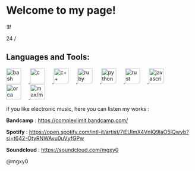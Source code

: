 # Welcome to my page!

∃!

24 / 

## Languages and Tools:

<p align="left">
    <a href="https://www.gnu.org/software/bash/" target="_blank">
        <img src="https://cdn.jsdelivr.net/gh/devicons/devicon/icons/bash/bash-original.svg" alt="bash" width="40" height="40" style="margin-right: 20px;"/>
    </a>
    <a href="https://en.wikipedia.org/wiki/C_(programming_language)" target="_blank">
        <img src="https://cdn.jsdelivr.net/gh/devicons/devicon/icons/c/c-original.svg" alt="c" width="40" height="40" style="margin-right: 20px;"/>
    </a>
    <a href="https://en.wikipedia.org/wiki/C%2B%2B" target="_blank">
        <img src="https://cdn.jsdelivr.net/gh/devicons/devicon/icons/cplusplus/cplusplus-original.svg" alt="c++" width="40" height="40" style="margin-right: 20px;"/>
    </a>
    <a href="https://www.ruby-lang.org/en/" target="_blank">
        <img src="https://cdn.jsdelivr.net/gh/devicons/devicon/icons/ruby/ruby-original.svg" alt="ruby" width="40" height="40" style="margin-right: 20px;"/>
    </a>
    <a href="https://www.python.org" target="_blank">
        <img src="https://cdn.jsdelivr.net/gh/devicons/devicon/icons/python/python-original.svg" alt="python" width="40" height="40" style="margin-right: 20px;"/>
    </a>
    <a href="https://www.rust-lang.org" target="_blank">
        <img src="https://cdn.jsdelivr.net/gh/devicons/devicon/icons/rust/rust-plain.svg" alt="rust" width="40" height="40" style="margin-right: 20px;"/>
    </a>
    <a href="https://www.javascript.com" target="_blank">
        <img src="https://cdn.jsdelivr.net/gh/devicons/devicon/icons/javascript/javascript-original.svg" alt="javascript" width="40" height="40" style="margin-right: 20px;"/>
    </a>
    <a href="https://github.com/hundredrabbits/Orca" target="_blank">
        <img src="https://github.com/hundredrabbits/Orca/raw/master/resources/icons/64x64.png" alt="orca" width="40" height="40" style="margin-right: 20px;"/>
    </a>
    <a href="https://cycling74.com/products/max" target="_blank">
        <img src="https://upload.wikimedia.org/wikipedia/commons/8/8e/Max_logo.png" alt="max/msp" width="40" height="40" style="margin-right: 20px;"/>
    </a>
</p>

if you like electronic music, here you can listen my works : 

**Bandcamp** : https://complexlimit.bandcamp.com/

**Spotify** : https://open.spotify.com/intl-it/artist/7iEUImX4VnIQ9laO5IQwyb?si=t642-OtyRNWAvu0uVyfGPw

**Soundcloud** : https://soundcloud.com/mgxy0


@mgxy0 
